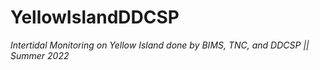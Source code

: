 # YellowIslandDDCSP
*Intertidal Monitoring on Yellow Island done by BIMS, TNC, and DDCSP || Summer 2022*
